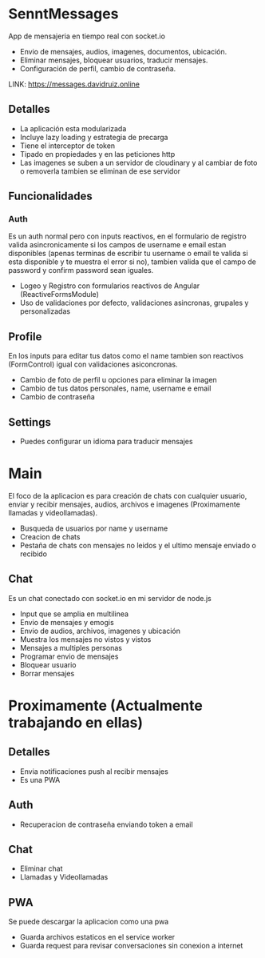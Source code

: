 # SenntMessages
App de mensajeria en tiempo real con socket.io
* Envio de mensajes, audios, imagenes, documentos, ubicación.
* Eliminar mensajes, bloquear usuarios, traducir mensajes.
* Configuración de perfil, cambio de contraseña.

LINK: https://messages.davidruiz.online

## Detalles
* La aplicación esta modularizada
* Incluye lazy loading y estrategia de precarga
* Tiene el interceptor de token
* Tipado en propiedades y en las peticiones http
* Las imagenes se suben a un servidor de cloudinary y al cambiar de foto o removerla tambien se eliminan de ese servidor

## Funcionalidades
### Auth
Es un auth normal pero con inputs reactivos, en el formulario de registro valida asincronicamente si los campos de username e email estan disponibles (apenas terminas de escribir tu username o email te valida si esta disponible y te muestra el error si no), tambien valida que el campo de password y confirm password sean iguales.

* Logeo y Registro con formularios reactivos de Angular (ReactiveFormsModule)
* Uso de validaciones por defecto, validaciones asincronas, grupales y personalizadas

## Profile
En los inputs para editar tus datos como el name tambien son reactivos (FormControl) igual con validaciones asiconcronas.

* Cambio de foto de perfil u opciones para eliminar la imagen
* Cambio de tus datos personales, name, username e email
* Cambio de contraseña

## Settings
* Puedes configurar un idioma para traducir mensajes

# Main
El foco de la aplicacion es para creación de chats con cualquier usuario, enviar y recibir mensajes, audios, archivos e imagenes (Proximamente llamadas y videollamadas).

* Busqueda de usuarios por name y username
* Creacion de chats
* Pestaña de chats con mensajes no leidos y el ultimo mensaje enviado o recibido

## Chat
Es un chat conectado con socket.io en mi servidor de node.js

* Input que se amplia en multilinea
* Envio de mensajes y emogis
* Envio de audios, archivos, imagenes y ubicación
* Muestra los mensajes no vistos y vistos
* Mensajes a multiples personas
* Programar envio de mensajes
* Bloquear usuario
* Borrar mensajes


# Proximamente (Actualmente trabajando en ellas)

## Detalles
* Envia notificaciones push al recibir mensajes
* Es una PWA

## Auth
* Recuperacion de contraseña enviando token a email

## Chat
* Eliminar chat
* Llamadas y Videollamadas

## PWA
Se puede descargar la aplicacion como una pwa

* Guarda archivos estaticos en el service worker
* Guarda request para revisar conversaciones sin conexion a internet
